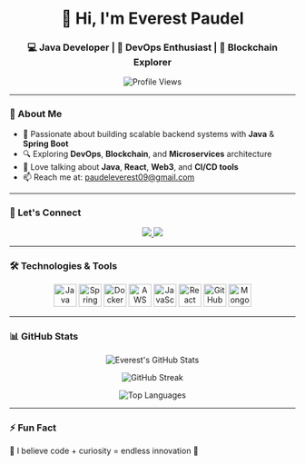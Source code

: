 <h1 align="center">👋 Hi, I'm Everest Paudel</h1>
<h3 align="center">💻 Java Developer | 🔧 DevOps Enthusiast | 🔗 Blockchain Explorer</h3>

<p align="center">
  <img src="https://komarev.com/ghpvc/?username=everestp&label=Profile%20views&color=0e75b6&style=flat" alt="Profile Views"/>
</p>

---

### 🌱 About Me
- 🚀 Passionate about building scalable backend systems with **Java** & **Spring Boot**  
- 🔍 Exploring **DevOps**, **Blockchain**, and **Microservices** architecture  
- 💬 Love talking about **Java**, **React**, **Web3**, and **CI/CD tools**  
- 📫 Reach me at: [paudeleverest09@gmail.com](mailto:paudeleverest09@gmail.com)

---

### 🔗 Let's Connect

<p align="center">
  <a href="https://linkedin.com/in/everestp" target="_blank">
    <img src="https://img.shields.io/badge/LinkedIn-0A66C2?style=for-the-badge&logo=linkedin&logoColor=white" />
  </a>
  <a href="https://www.leetcode.com/everestp" target="_blank">
    <img src="https://img.shields.io/badge/LeetCode-FFA116?style=for-the-badge&logo=leetcode&logoColor=black" />
  </a>
</p>

---

### 🛠️ Technologies & Tools
<p align="center">
  <img src="https://cdn.jsdelivr.net/gh/devicons/devicon/icons/java/java-original.svg" width="40" height="40" alt="Java"/>
  <img src="https://cdn.jsdelivr.net/gh/devicons/devicon/icons/spring/spring-original.svg" width="40" height="40" alt="Spring Boot"/>
  <img src="https://cdn.jsdelivr.net/gh/devicons/devicon/icons/docker/docker-original.svg" width="40" height="40" alt="Docker"/>
  <img src="https://cdn.jsdelivr.net/gh/devicons/devicon/icons/amazonwebservices/amazonwebservices-original.svg" width="40" height="40" alt="AWS"/>
  <img src="https://cdn.jsdelivr.net/gh/devicons/devicon/icons/javascript/javascript-original.svg" width="40" height="40" alt="JavaScript"/>
  <img src="https://cdn.jsdelivr.net/gh/devicons/devicon/icons/react/react-original.svg" width="40" height="40" alt="React"/>
  <img src="https://cdn.jsdelivr.net/gh/devicons/devicon/icons/github/github-original.svg" width="40" height="40" alt="GitHub"/>
  <img src="https://cdn.jsdelivr.net/gh/devicons/devicon/icons/mongodb/mongodb-original.svg" width="40" height="40" alt="MongoDB"/>
</p>

---

### 📊 GitHub Stats

<p align="center">
  <img src="https://github-readme-stats.vercel.app/api?username=everestp&show_icons=true&theme=radical" alt="Everest's GitHub Stats" />
</p>

<p align="center">
  <img src="https://github-readme-streak-stats.herokuapp.com/?user=everestp&theme=radical" alt="GitHub Streak" />
</p>

<p align="center">
  <img src="https://github-readme-stats.vercel.app/api/top-langs/?username=everestp&layout=compact&theme=radical" alt="Top Languages" />
</p>

---

### ⚡ Fun Fact
🧠 I believe code + curiosity = endless innovation 🚀
